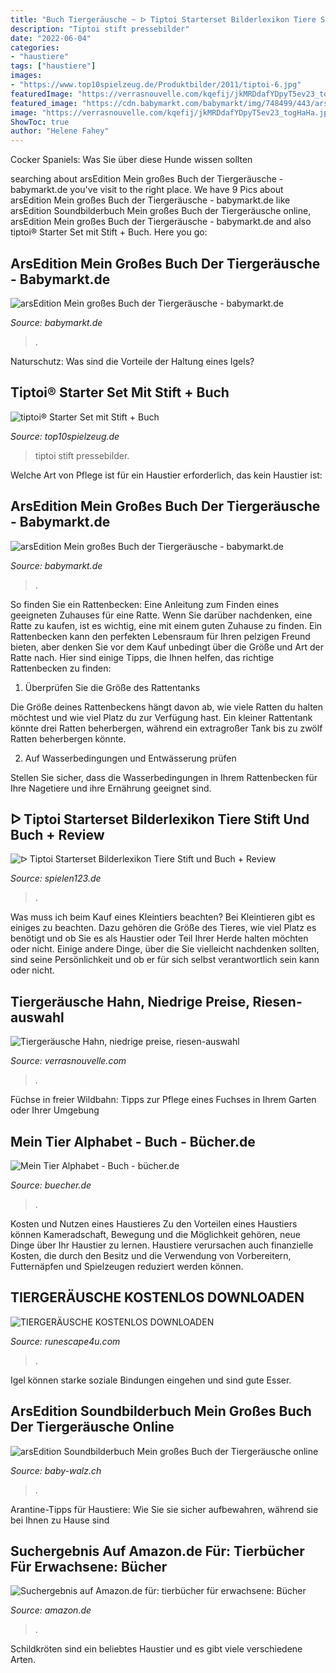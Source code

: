 ```yaml
---
title: "Buch Tiergeräusche ~ ᐅ Tiptoi Starterset Bilderlexikon Tiere Stift Und Buch + Review"
description: "Tiptoi stift pressebilder"
date: "2022-06-04"
categories:
- "haustiere"
tags: ["haustiere"]
images:
- "https://www.top10spielzeug.de/Produktbilder/2011/tiptoi-6.jpg"
featuredImage: "https://verrasnouvelle.com/kqefij/jkMRDdafYDpyT5ev23_togHaHa.jpg"
featured_image: "https://cdn.babymarkt.com/babymarkt/img/748499/443/arsedition-mein-grosses-buch-der-tiergeraeusche-a276674.jpg"
image: "https://verrasnouvelle.com/kqefij/jkMRDdafYDpyT5ev23_togHaHa.jpg"
ShowToc: true
author: "Helene Fahey"
---
```



Cocker Spaniels: Was Sie über diese Hunde wissen sollten

	

		
searching about arsEdition Mein großes Buch der Tiergeräusche - babymarkt.de you've visit to the right place. We have 9 Pics about arsEdition Mein großes Buch der Tiergeräusche - babymarkt.de like arsEdition Soundbilderbuch Mein großes Buch der Tiergeräusche online, arsEdition Mein großes Buch der Tiergeräusche - babymarkt.de and also tiptoi® Starter Set mit Stift + Buch. Here you go:
		
    
## ArsEdition Mein Großes Buch Der Tiergeräusche - Babymarkt.de

<img loading=lazy src="https://cdn.babymarkt.com/babymarkt/img/748499/443/arsedition-mein-grosses-buch-der-tiergeraeusche-a276674.jpg" onerror="this.onerror=null;this.src='https://tse1.mm.bing.net/th?id=OIP.X3BPrQ0wzPTZNMBlgusnvQAAAA&amp;pid=15.1';" alt="arsEdition Mein großes Buch der Tiergeräusche - babymarkt.de">

_Source: babymarkt.de_

>. 

	

Naturschutz: Was sind die Vorteile der Haltung eines Igels?

    
## Tiptoi® Starter Set Mit Stift + Buch

<img loading=lazy src="https://www.top10spielzeug.de/Produktbilder/2011/tiptoi-6.jpg" onerror="this.onerror=null;this.src='https://tse1.mm.bing.net/th?id=OIP.JDd77J_PMg0xuqHwGbetmQHaE8&amp;pid=15.1';" alt="tiptoi® Starter Set mit Stift + Buch">

_Source: top10spielzeug.de_

>tiptoi stift pressebilder. 

	

Welche Art von Pflege ist für ein Haustier erforderlich, das kein Haustier ist:

    
## ArsEdition Mein Großes Buch Der Tiergeräusche - Babymarkt.de

<img loading=lazy src="https://cdn.babymarkt.com/babymarkt/img/748501/900/arsedition-mein-grosses-buch-der-tiergeraeusche-a276674.jpg" onerror="this.onerror=null;this.src='https://tse3.mm.bing.net/th?id=OIP.HHqh13mVyvFPt6s_nkwAlQHaHa&amp;pid=15.1';" alt="arsEdition Mein großes Buch der Tiergeräusche - babymarkt.de">

_Source: babymarkt.de_

>. 

	

So finden Sie ein Rattenbecken: Eine Anleitung zum Finden eines geeigneten Zuhauses für eine Ratte.
Wenn Sie darüber nachdenken, eine Ratte zu kaufen, ist es wichtig, eine mit einem guten Zuhause zu finden. Ein Rattenbecken kann den perfekten Lebensraum für Ihren pelzigen Freund bieten, aber denken Sie vor dem Kauf unbedingt über die Größe und Art der Ratte nach. Hier sind einige Tipps, die Ihnen helfen, das richtige Rattenbecken zu finden:
1. Überprüfen Sie die Größe des Rattentanks

Die Größe deines Rattenbeckens hängt davon ab, wie viele Ratten du halten möchtest und wie viel Platz du zur Verfügung hast. Ein kleiner Rattentank könnte drei Ratten beherbergen, während ein extragroßer Tank bis zu zwölf Ratten beherbergen könnte.

2. Auf Wasserbedingungen und Entwässerung prüfen

Stellen Sie sicher, dass die Wasserbedingungen in Ihrem Rattenbecken für Ihre Nagetiere und ihre Ernährung geeignet sind.

    
## ᐅ Tiptoi Starterset Bilderlexikon Tiere Stift Und Buch + Review

<img loading=lazy src="https://spielen123.de/wp-content/uploads/2016/08/51lUGIKAreL.jpg" onerror="this.onerror=null;this.src='https://tse4.mm.bing.net/th?id=OIP.8jjiPm2OZB1-1TlbaMM50QHaFv&amp;pid=15.1';" alt="ᐅ Tiptoi Starterset Bilderlexikon Tiere Stift und Buch + Review">

_Source: spielen123.de_

>. 

	

Was muss ich beim Kauf eines Kleintiers beachten?
Bei Kleintieren gibt es einiges zu beachten. Dazu gehören die Größe des Tieres, wie viel Platz es benötigt und ob Sie es als Haustier oder Teil Ihrer Herde halten möchten oder nicht. Einige andere Dinge, über die Sie vielleicht nachdenken sollten, sind seine Persönlichkeit und ob er für sich selbst verantwortlich sein kann oder nicht.

    
## Tiergeräusche Hahn, Niedrige Preise, Riesen-auswahl

<img loading=lazy src="https://verrasnouvelle.com/kqefij/jkMRDdafYDpyT5ev23_togHaHa.jpg" onerror="this.onerror=null;this.src='https://tse4.mm.bing.net/th?id=OIP.p6CLjRZjpt2Em0HJwyuwNgAAAA&amp;pid=15.1';" alt="Tiergeräusche Hahn, niedrige preise, riesen-auswahl">

_Source: verrasnouvelle.com_

>. 

	

Füchse in freier Wildbahn: Tipps zur Pflege eines Fuchses in Ihrem Garten oder Ihrer Umgebung

    
## Mein Tier Alphabet - Buch - Bücher.de

<img loading=lazy src="https://bilder.buecher.de/produkte/41/41944/41944165z.jpg" onerror="this.onerror=null;this.src='https://tse3.mm.bing.net/th?id=OIP.U2x0DfnoQFYhBpw6C_macwHaHW&amp;pid=15.1';" alt="Mein Tier Alphabet - Buch - bücher.de">

_Source: buecher.de_

>. 

	

Kosten und Nutzen eines Haustieres
Zu den Vorteilen eines Haustiers können Kameradschaft, Bewegung und die Möglichkeit gehören, neue Dinge über Ihr Haustier zu lernen. Haustiere verursachen auch finanzielle Kosten, die durch den Besitz und die Verwendung von Vorbereitern, Futternäpfen und Spielzeugen reduziert werden können.

    
## TIERGERÄUSCHE KOSTENLOS DOWNLOADEN

<img loading=lazy src="https://i.ytimg.com/vi/duRDxqZE4Z4/maxresdefault.jpg" onerror="this.onerror=null;this.src='https://tse3.mm.bing.net/th?id=OIP.m8-pJH3ftICFxdecCyEh5wHaEK&amp;pid=15.1';" alt="TIERGERÄUSCHE KOSTENLOS DOWNLOADEN">

_Source: runescape4u.com_

>. 

	

Igel können starke soziale Bindungen eingehen und sind gute Esser.

    
## ArsEdition Soundbilderbuch Mein Großes Buch Der Tiergeräusche Online

<img loading=lazy src="https://images.baby-walz.ch/v2/1175x1175_r1/iv2/Bilder/Artikelbilder/62/61/69/6261698/6261698_01/jpg/ars-edition-mein-grosses-buch-der-tiergeraeusche-p1552248-1.jpg" onerror="this.onerror=null;this.src='https://tse2.mm.bing.net/th?id=OIP.PNTWzhlwVb2I7Sd3lTIueQHaHa&amp;pid=15.1';" alt="arsEdition Soundbilderbuch Mein großes Buch der Tiergeräusche online">

_Source: baby-walz.ch_

>. 

	

Arantine-Tipps für Haustiere: Wie Sie sie sicher aufbewahren, während sie bei Ihnen zu Hause sind

    
## Suchergebnis Auf Amazon.de Für: Tierbücher Für Erwachsene: Bücher

<img loading=lazy src="https://images-eu.ssl-images-amazon.com/images/I/51QfWsBL+AL._AC_US218_.jpg" onerror="this.onerror=null;this.src='https://tse3.mm.bing.net/th?id=OIP.6SjmpeiiVqLfqtyy51lVLgAAAA&amp;pid=15.1';" alt="Suchergebnis auf Amazon.de für: tierbücher für erwachsene: Bücher">

_Source: amazon.de_

>. 

	

Schildkröten sind ein beliebtes Haustier und es gibt viele verschiedene Arten.

